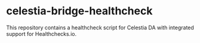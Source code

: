 # celestia-bridge-healthcheck
This repository contains a healthcheck script for Celestia DA with integrated support for Healthchecks.io.
